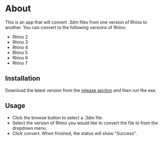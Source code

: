 # About
This is an app that will convert .3dm files from one version of Rhino to another.
You can convert to the following versions of Rhino:

 - Rhino 2
 - Rhino 3
 - Rhino 4
 - Rhino 5
 - Rhino 6
 - Rhino 7

## Installation

Download the latest version from the [release section](https://github.com/CrazyOldWizard/Convert-3dm-Files-To-Different-Rhino-Versions/releases) and then run the exe.

## Usage

 - Click the browse button to select a .3dm file.
 - Select the version of Rhino you would like to convert the file to from the dropdown menu.
 - Click convert.  When finished, the status will show "Success".
